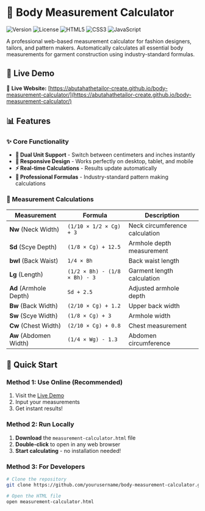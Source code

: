 # 📐 Body Measurement Calculator

![Version](https://img.shields.io/badge/version-1.0.0-blue.svg)
![License](https://img.shields.io/badge/license-MIT-green.svg)
![HTML5](https://img.shields.io/badge/HTML5-E34F26?style=flat&logo=html5&logoColor=white)
![CSS3](https://img.shields.io/badge/CSS3-1572B6?style=flat&logo=css3&logoColor=white)
![JavaScript](https://img.shields.io/badge/JavaScript-F7DF1E?style=flat&logo=javascript&logoColor=black)

A professional web-based measurement calculator for fashion designers, tailors, and pattern makers. Automatically calculates all essential body measurements for garment construction using industry-standard formulas.

## 🌟 Live Demo

🔗 **Live Website:** [https://abutahathetailor-create.github.io/body-measurement-calculator/](https://abutahathetailor-create.github.io/body-measurement-calculator/)

## 📊 Features

### ✨ Core Functionality
- **🔄 Dual Unit Support** - Switch between centimeters and inches instantly
- **📱 Responsive Design** - Works perfectly on desktop, tablet, and mobile
- **⚡ Real-time Calculations** - Results update automatically
- **🎯 Professional Formulas** - Industry-standard pattern making calculations

### 📐 Measurement Calculations
| Measurement | Formula | Description |
|-------------|---------|-------------|
| **Nw** (Neck Width) | `(1/10 × 1/2 × Cg) + 3` | Neck circumference calculation |
| **Sd** (Scye Depth) | `(1/8 × Cg) + 12.5` | Armhole depth measurement |
| **bwl** (Back Waist) | `1/4 × Bh` | Back waist length |
| **Lg** (Length) | `(1/2 × Bh) - (1/8 × Bh) - 3` | Garment length calculation |
| **Ad** (Armhole Depth) | `Sd + 2.5` | Adjusted armhole depth |
| **Bw** (Back Width) | `(2/10 × Cg) + 1.2` | Upper back width |
| **Sw** (Scye Width) | `(1/8 × Cg) + 3` | Armhole width |
| **Cw** (Chest Width) | `(2/10 × Cg) + 0.8` | Chest measurement |
| **Aw** (Abdomen Width) | `(1/4 × Wg) - 1.3` | Abdomen circumference |

## 🚀 Quick Start

### Method 1: Use Online (Recommended)
1. Visit the [Live Demo](https://yourusername.github.io/body-measurement-calculator/)
2. Input your measurements
3. Get instant results!

### Method 2: Run Locally
1. **Download** the `measurement-calculator.html` file
2. **Double-click** to open in any web browser
3. **Start calculating** - no installation needed!

### Method 3: For Developers
```bash
# Clone the repository
git clone https://github.com/yourusername/body-measurement-calculator.git

# Open the HTML file
open measurement-calculator.html
